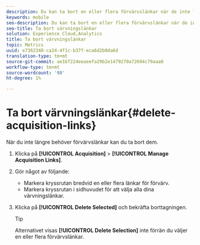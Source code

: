 ```yaml
---
description: Du kan ta bort en eller flera förvärvslänkar när de inte längre behövs.
keywords: mobile
seo-description: Du kan ta bort en eller flera förvärvslänkar när de inte längre behövs.
seo-title: Ta bort värvningslänkar
solution: Experience Cloud,Analytics
title: Ta bort värvningslänkar
topic: Metrics
uuid: e7362348-ca24-4f1c-b37f-eca6d2b0da6d
translation-type: tm+mt
source-git-commit: ae16f224eeaeefa29b2e1479270a72694c79aaa0
workflow-type: tm+mt
source-wordcount: '98'
ht-degree: 1%

---
```



# Ta bort värvningslänkar{#delete-acquisition-links}

När du inte längre behöver förvärvslänkar kan du ta bort dem.

1. Klicka på **[!UICONTROL Acquisition]** > **[!UICONTROL Manage Acquisition Links]**.
1. Gör något av följande:

   * Markera kryssrutan bredvid en eller flera länkar för förvärv.
   * Markera kryssrutan i sidhuvudet för att välja alla dina värvningslänkar.

1. Klicka på **[!UICONTROL Delete Selected]** och bekräfta borttagningen.

   >[!TIP]
   >
   >Alternativet visas **[!UICONTROL Delete Selection]** inte förrän du väljer en eller flera förvärvslänkar.

